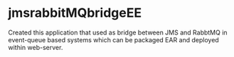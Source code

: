 # jmsrabbitMQbridgeEE
Created this application that used as bridge between JMS and RabbtMQ in event-queue based systems which can be packaged EAR and deployed within web-server.
